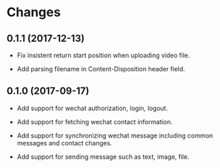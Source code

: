 
Changes
=======

0.1.1 (2017-12-13)
-------------------

  * Fix insistent return start position when uploading video file.

  * Add parsing filename in Content-Disposition header field.



0.1.0 (2017-09-17)
-------------------

  * Add support for wechat authorization, login, logout.

  * Add support for fetching wechat contact information.

  * Add support for synchronizing wechat message including common messages and contact changes.

  * Add support for sending message such as text, image, file.
